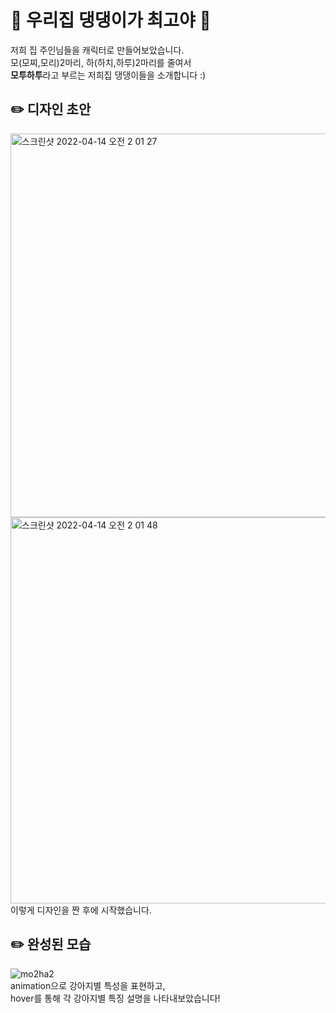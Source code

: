 # 🐶 우리집 댕댕이가 최고야 🐶

저희 집 주인님들을 캐릭터로 만들어보았습니다.<br>
모(모찌,모리)2마리, 하(하치,하루)2마리를 줄여서<br>
**모투하투**라고 부르는 저희집 댕댕이들을 소개합니다 :)

## ✏️ 디자인 초안
<img width="614" alt="스크린샷 2022-04-14 오전 2 01 27" src="https://user-images.githubusercontent.com/82689971/163232501-5eb864e0-feeb-46da-a379-1b3e3970b706.png">
<img width="618" alt="스크린샷 2022-04-14 오전 2 01 48" src="https://user-images.githubusercontent.com/82689971/163232556-7e1026e6-7f07-4bc3-8e7e-f8c28188c8ec.png">
이렇게 디자인을 짠 후에 시작했습니다.

## ✏️ 완성된 모습
![mo2ha2](https://user-images.githubusercontent.com/82689971/163234524-a27afba6-e0c5-448d-838f-ece5898756f1.gif)
<br>
animation으로 강아지별 특성을 표현하고,<br>
hover를 통해 각 강아지별 특징 설명을 나타내보았습니다!
